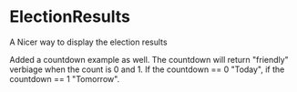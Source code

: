 ElectionResults
===============

A Nicer way to display the election results

Added a countdown example as well. The countdown will return "friendly" verbiage when the count is 0 and 1. If the countdown == 0 "Today", if the countdown == 1 "Tomorrow".
